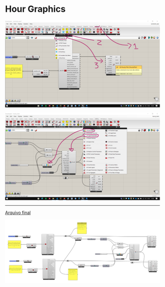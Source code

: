 # Hour Graphics

![hoy](./hoy_01.jpg)

![leg_par](./lg_par_color_range.jpg)

-------------------

[Arquivo final](./hourly_chart.gh)

![alg](./alg_hoy_chart.png)

